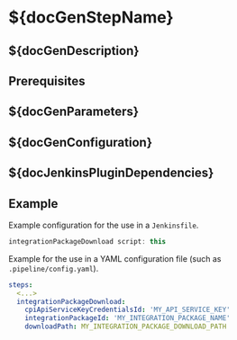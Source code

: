 # ${docGenStepName}

## ${docGenDescription}

## Prerequisites

## ${docGenParameters}

## ${docGenConfiguration}

## ${docJenkinsPluginDependencies}

## Example

Example configuration for the use in a `Jenkinsfile`.

```groovy
integrationPackageDownload script: this
```

Example for the use in a YAML configuration file (such as `.pipeline/config.yaml`).

```yaml
steps:
  <...>
  integrationPackageDownload:
    cpiApiServiceKeyCredentialsId: 'MY_API_SERVICE_KEY'
    integrationPackageId: 'MY_INTEGRATION_PACKAGE_NAME'
    downloadPath: MY_INTEGRATION_PACKAGE_DOWNLOAD_PATH
```
